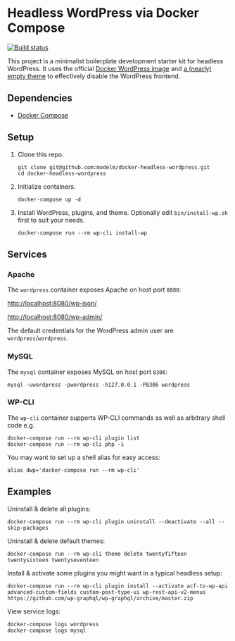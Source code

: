 # Headless WordPress via Docker Compose

[![Build status][build-status]][travis-ci]

This project is a minimalist boilerplate development starter kit for headless WordPress. It uses the official [Docker WordPress image][docker-wordpress] and [a (nearly) empty theme][no-theme] to effectively disable the WordPress frontend.

## Dependencies

* [Docker Compose][docker-compose]

## Setup

1. Clone this repo.

       git clone git@github.com:modelm/docker-headless-wordpress.git
       cd docker-headless-wordpress

2. Initialize containers.

       docker-compose up -d

3. Install WordPress, plugins, and theme. Optionally edit `bin/install-wp.sh` first to suit your needs.

       docker-compose run --rm wp-cli install-wp

## Services

### Apache

The `wordpress` container exposes Apache on host port `8080`:

[http://localhost:8080/wp-json/](http://localhost:8080/wp-json/)

[http://localhost:8080/wp-admin/](http://localhost:8080/wp-admin/)

The default credentials for the WordPress admin user are `wordpress`/`wordpress`.

### MySQL

The `mysql` container exposes MySQL on host port `8306`:

    mysql -uwordpress -pwordpress -h127.0.0.1 -P8306 wordpress

### WP-CLI

The `wp-cli` container supports WP-CLI commands as well as arbitrary shell code e.g.

    docker-compose run --rm wp-cli plugin list
    docker-compose run --rm wp-cli php -i

You may want to set up a shell alias for easy access:

    alias dwp='docker-compose run --rm wp-cli'

## Examples

Uninstall & delete all plugins:

    docker-compose run --rm wp-cli plugin uninstall --deactivate --all --skip-packages

Uninstall & delete default themes:

    docker-compose run --rm wp-cli theme delete twentyfifteen twentysixteen twentyseventeen

Install & activate some plugins you might want in a typical headless setup:

    docker-compose run --rm wp-cli plugin install --activate acf-to-wp-api advanced-custom-fields custom-post-type-ui wp-rest-api-v2-menus https://github.com/wp-graphql/wp-graphql/archive/master.zip

View service logs:

    docker-compose logs wordpress
    docker-compose logs mysql

[build-status]: https://travis-ci.org/modelm/docker-headless-wordpress.svg?branch=master
[travis-ci]: https://travis-ci.org/modelm/docker-headless-wordpress
[docker-compose]: https://docs.docker.com/compose/
[docker-wordpress]: https://hub.docker.com/_/wordpress/
[no-theme]: https://github.com/modelm/no-theme

